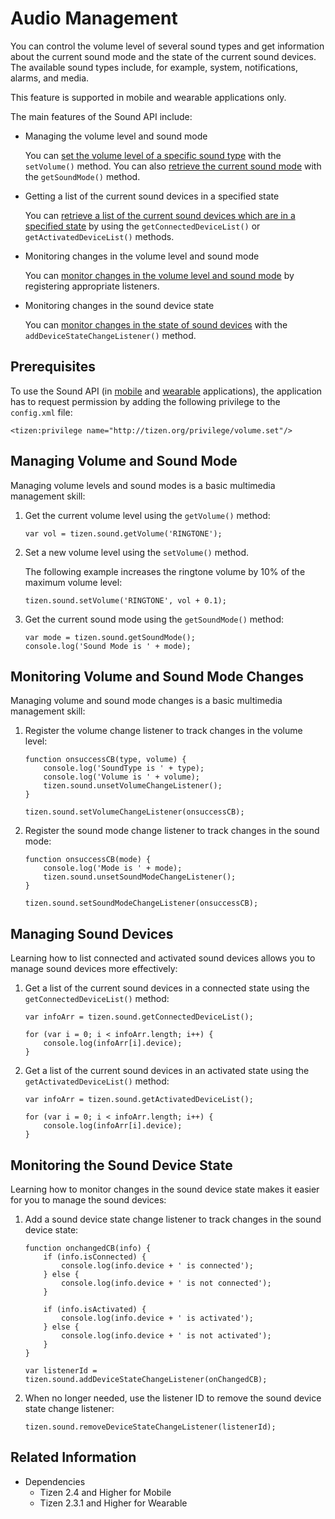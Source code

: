 # Audio Management

You can control the volume level of several sound types and get information about the current sound mode and the state of the current sound devices. The available sound types include, for example, system, notifications, alarms, and media.

This feature is supported in mobile and wearable applications only.

The main features of the Sound API include:

- Managing the volume level and sound mode

  You can [set the volume level of a specific sound type](#managing-volume-and-sound-mode) with the `setVolume()` method. You can also [retrieve the current sound mode](#managing-volume-and-sound-mode) with the `getSoundMode()` method.

- Getting a list of the current sound devices in a specified state

  You can [retrieve a list of the current sound devices which are in a specified state](#managing-sound-devices) by using the `getConnectedDeviceList()` or `getActivatedDeviceList()` methods.

- Monitoring changes in the volume level and sound mode

  You can [monitor changes in the volume level and sound mode](#monitoring-volume-and-sound-mode-changes) by registering appropriate listeners.

- Monitoring changes in the sound device state

  You can [monitor changes in the state of sound devices](#monitoring-the-sound-device-state) with the `addDeviceStateChangeListener()` method.

## Prerequisites

To use the Sound API (in [mobile](../../api/latest/device_api/mobile/tizen/sound.html) and [wearable](../../api/latest/device_api/wearable/tizen/sound.html) applications), the application has to request permission by adding the following privilege to the `config.xml` file:

```
<tizen:privilege name="http://tizen.org/privilege/volume.set"/>
```

## Managing Volume and Sound Mode

Managing volume levels and sound modes is a basic multimedia management skill:

1. Get the current volume level using the `getVolume()` method:

   ```
   var vol = tizen.sound.getVolume('RINGTONE');
   ```

2. Set a new volume level using the `setVolume()` method.

   The following example increases the ringtone volume by 10% of the maximum volume level:

   ```
   tizen.sound.setVolume('RINGTONE', vol + 0.1);
   ```

3. Get the current sound mode using the `getSoundMode()` method:

   ```
   var mode = tizen.sound.getSoundMode();
   console.log('Sound Mode is ' + mode);
   ```

## Monitoring Volume and Sound Mode Changes

Managing volume and sound mode changes is a basic multimedia management skill:

1. Register the volume change listener to track changes in the volume level:

   ```
   function onsuccessCB(type, volume) {
       console.log('SoundType is ' + type);
       console.log('Volume is ' + volume);
       tizen.sound.unsetVolumeChangeListener();
   }

   tizen.sound.setVolumeChangeListener(onsuccessCB);
   ```

2. Register the sound mode change listener to track changes in the sound mode:

   ```
   function onsuccessCB(mode) {
       console.log('Mode is ' + mode);
       tizen.sound.unsetSoundModeChangeListener();
   }

   tizen.sound.setSoundModeChangeListener(onsuccessCB);
   ```

## Managing Sound Devices

Learning how to list connected and activated sound devices allows you to manage sound devices more effectively:

1. Get a list of the current sound devices in a connected state using the `getConnectedDeviceList()` method:

   ```
   var infoArr = tizen.sound.getConnectedDeviceList();

   for (var i = 0; i < infoArr.length; i++) {
       console.log(infoArr[i].device);
   }
   ```

2. Get a list of the current sound devices in an activated state using the `getActivatedDeviceList()` method:

   ```
   var infoArr = tizen.sound.getActivatedDeviceList();

   for (var i = 0; i < infoArr.length; i++) {
       console.log(infoArr[i].device);
   }
   ```

## Monitoring the Sound Device State

Learning how to monitor changes in the sound device state makes it easier for you to manage the sound devices:

1. Add a sound device state change listener to track changes in the sound device state:

   ```
   function onchangedCB(info) {
       if (info.isConnected) {
           console.log(info.device + ' is connected');
       } else {
           console.log(info.device + ' is not connected');
       }

       if (info.isActivated) {
           console.log(info.device + ' is activated');
       } else {
           console.log(info.device + ' is not activated');
       }
   }

   var listenerId = tizen.sound.addDeviceStateChangeListener(onChangedCB);
   ```

2. When no longer needed, use the listener ID to remove the sound device state change listener:

   ```
   tizen.sound.removeDeviceStateChangeListener(listenerId);
   ```

## Related Information
* Dependencies
  - Tizen 2.4 and Higher for Mobile
  - Tizen 2.3.1 and Higher for Wearable
